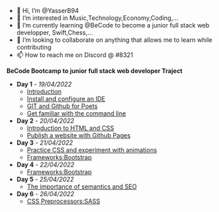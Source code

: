 - 👋 Hi, I’m @YasserB94
- 👀 I’m interested in Music,Technology,Economy,Coding,...
- 🌱 I’m currently learning @BeCode to become a junior full stack web developper, Swift,Chess,...
- 💞️ I’m looking to collaborate on anything that allows me to learn while contributing
- 📫 How to reach me on Discord @ #8321

**BeCode Bootcamp to junior full stack web developer Traject**
- **Day 1** - _19/04/2022_
  - [Introduction](https://becode.org/about/pedagogical-framework/)
  - [Install and configure an IDE](https://code.visualstudio.com)
  - [GIT and Github for Poets](https://www.youtube.com/playlist?list=PLRqwX-V7Uu6ZF9C0YMKuns9sLDzK6zoiV)
  - [Get familiar with the command line](https://github.com/becodeorg/ANT-Lamarr-6.35/tree/main/1.The-Field/day%202/terminal)
- **Day 2** - _20/04/2022_
  - [Introduction to HTML and CSS](https://github.com/YasserB94/beCodeDay2HTML-CSS)
  - [Publish a website with Github Pages](https://yasserb94.github.io/beCodeDay2HTML-CSS/)
- **Day 3** - _21/04/2022_
  - [Practice CSS and experiment with animations](https://github.com/YasserB94/Day3_Website_Git-CSS_Practice)
  - [Frameworks:Bootstrap](https://github.com/YasserB94/YasserB94-Day3_CSS_Frameworks_Bootstrap)
- **Day 4** - _22/04/2022_
  - [Frameworks:Bootstrap](https://github.com/YasserB94/Day3_Bootstrap_Practice)
- **Day 5** - _25/04/2022_
  - [The importance of semantics and SEO](https://github.com/YasserB94/day4_Progressive_Enhancement)
- **Day 6** - _26/04/2022_
  - [CSS Preprocessors:SASS](https://github.com/YasserB94/Day_5_Challenge_SASS)
<!---
YasserB94/YasserB94 is a ✨ special ✨ repository because its `README.md` (this file) appears on your GitHub profile.
You can click the Preview link to take a look at your changes.
--->
